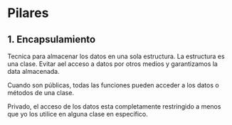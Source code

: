 # Pilares 

## 1. Encapsulamiento
Tecnica para almacenar los datos en una sola estructura. La estructura es una clase.
Evitar ael acceso a datos por otros medios y garantizamos la data almacenada. 

Cuando son públicas, todas las funciones pueden acceder a los datos o métodos de una clase. 

Privado, el acceso de los datos esta completamente restringido a menos que yo los utilice en alguna clase en específico. 